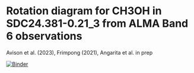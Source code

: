 # Rotation diagram for CH3OH in SDC24.381-0.21_3 from ALMA Band 6 observations 

Avison et al. (2023), Frimpong (2021), Angarita et al. in prep

[![Binder](https://mybinder.org/badge_logo.svg)](https://mybinder.org/v2/gh/saint-germain/rot_diag/HEAD)
